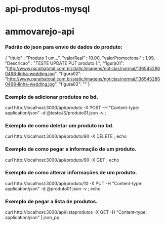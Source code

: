 # api-produtos-mysql
# ammovarejo-api

### Padrão do json para envio de dados do produto:
{
"titulo" : "Produto 1 um...",
"valorReal" : 10.00,
"valorPromocional" : 1.99,
"Descricao" : "TESTE UPDATE PUT produto 1.",
"figura01": "http://www.paraibatotal.com.br/static/imagens/noticias/normal/1365452860498-linha-wedding.jpg",
"figura02": "http://www.paraibatotal.com.br/static/imagens/noticias/normal/1365452860498-linha-wedding.jpg",
"figura03": ""
}

### Exemplo de adicionar produtos no bd.
curl http://localhost:3000/api/produto -X POST -H "Content-type: application/json" -d @testeJS/produto01.json -v ;

### Exemplo de como deletar um produto no bd.
curl http://localhost:3000/api/produto/90 -X DELETE ; echo

### Exemplo de como pegar a informação de um produto.
curl http://localhost:3000/api/produto/90 -X GET ; echo

### Exemplo de como alterar informações de um produto.
curl http://localhost:3000/api/produto/10 -X PUT -H "Content-type: application/json"  -d @produto01.json -v ; echo

### Exemplo de pegar a lista de produtos.
curl http://localhost:3000/api/listaprodutos -X GET -H "Content-type: application/json" | json_pp 


